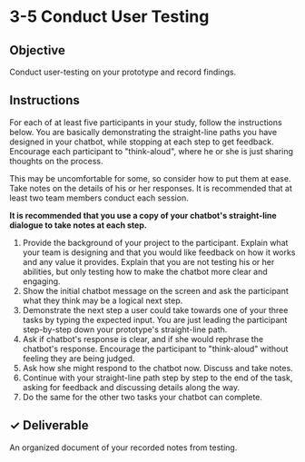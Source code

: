 # 3-5 Conduct User Testing

## Objective

Conduct user-testing on your prototype and record findings.

## Instructions

For each of at least five participants in your study, follow the instructions below. You are basically demonstrating the straight-line paths you have designed in your chatbot, while stopping at each step to get feedback. Encourage each participant to "think-aloud", where he or she is just sharing thoughts on the process.

This may be uncomfortable for some, so consider how to put them at ease. Take notes on the details of his or her responses. It is recommended that at least two team members conduct each session.

**It is recommended that you use a copy of your chatbot's straight-line dialogue to take notes at each step.**

1. Provide the background of your project to the participant. Explain what your team is designing and that you would like feedback on how it works and any value it provides. Explain that you are not testing his or her abilities, but only testing how to make the chatbot more clear and engaging. 
2. Show the initial chatbot message on the screen and ask the participant what they think may be a logical next step. 
3. Demonstrate the next step a user could take towards one of your three tasks by typing the expected input. You are just leading the participant step-by-step down your prototype's straight-line path.
4. Ask if chatbot's response is clear, and if she would rephrase the chatbot's response. Encourage the participant to "think-aloud" without feeling they are being judged.
5. Ask how she might respond to the chatbot now. Discuss and take notes.
6. Continue with your straight-line path step by step to the end of the task, asking for feedback and discussing details along the way.
7. Do the same for the other two tasks your chatbot can complete.

## ✓ Deliverable

An organized document of your recorded notes from testing.

